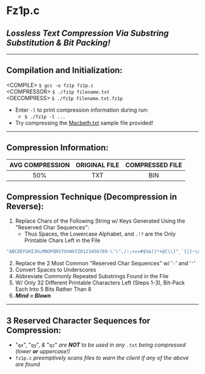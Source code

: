 # Fz1p.c
## _Lossless Text Compression Via Substring Substitution & Bit Packing!_
---------------------------------------
## Compilation and Initialization:
\<COMPILE> `$ gcc -o fz1p fz1p.c`</br>
\<COMPRESSOR> `$ ./fz1p filename.txt`</br>
\<DECOMPRESS> `$ ./fz1p filename.txt.fz1p`

* Enter `-l` to print compression information during run:
  * `$ ./fz1p -l ...`
* Try compressing the [Macbeth.txt](https://github.com/jrandleman/Fz1p-Compression/blob/master/Macbeth.txt) sample file provided!
  
---------------------------------------
## Compression Information:
| AVG COMPRESSION | ORIGINAL FILE | COMPRESSED FILE |
|:---------------:|:-------------:|:---------------:|
|       50%       |      TXT      |       BIN       |

## Compression Technique (Decompression in Reverse):
1. Replace Chars of the Following String w/ Keys Generated Using the "Reserved Char Sequences":
   * Thus Spaces, the Lowercase Alphabet, and `.!?` are the Only Printable Chars Left in the File
 ```c
 "ABCDEFGHIJKLMNOPQRSTUVWXYZ0123456789-\'\",/:;<=>#$%&()*+@[\\]^_`{|}~\n\t"
 ```
2. Replace the 2 Most Common "Reserved Char Sequences" w/ '`-`' and '`'`'
3. Convert Spaces to Underscores
4. Abbreviate Commonly Repeated Substrings Found in the File
5. W/ Only 32 Different Printable Characters Left (Steps 1-3), Bit-Pack Each Into 5 Bits Rather Than 8
6. ***Mind = Blown***
---------------------------------------
## 3 Reserved Character Sequences for Compression:
* "`qx`", "`qy`", _&_ "`qz`" _are **NOT** to be used in any_ `.txt` _being compressed (lower **or** uppercase!)_
* `fz1p.c` _preemptively scans files to warn the client if any of the above are found_
